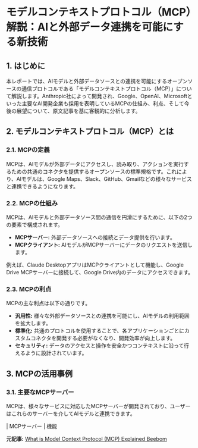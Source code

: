 # モデルコンテキストプロトコル（MCP）解説：AIと外部データ連携を可能にする新技術

## 1. はじめに

本レポートでは、AIモデルと外部データソースとの連携を可能にするオープンソースの通信プロトコルである「モデルコンテキストプロトコル（MCP）」について解説します。Anthropic社によって開発され、Google、OpenAI、Microsoftといった主要なAI開発企業も採用を表明しているMCPの仕組み、利点、そして今後の展望について、原文記事を基に客観的に分析します。

## 2. モデルコンテキストプロトコル（MCP）とは

### 2.1. MCPの定義

MCPは、AIモデルが外部データにアクセスし、読み取り、アクションを実行するための共通のコネクタを提供するオープンソースの標準規格です。これにより、AIモデルは、Google Maps、Slack、GitHub、Gmailなどの様々なサービスと連携できるようになります。

### 2.2. MCPの仕組み

MCPは、AIモデルと外部データソース間の通信を円滑にするために、以下の2つの要素で構成されます。

* **MCPサーバー:** 外部データソースへの接続とデータ提供を行います。
* **MCPクライアント:** AIモデルがMCPサーバーにデータのリクエストを送信します。

例えば、Claude DesktopアプリはMCPクライアントとして機能し、Google Drive MCPサーバーに接続して、Google Drive内のデータにアクセスできます。

### 2.3. MCPの利点

MCPの主な利点は以下の通りです。

* **汎用性:** 様々な外部データソースとの連携を可能にし、AIモデルの利用範囲を拡大します。
* **標準化:** 共通のプロトコルを使用することで、各アプリケーションごとにカスタムコネクタを開発する必要がなくなり、開発効率が向上します。
* **セキュリティ:** データのアクセスと操作を安全かつコンテキストに沿って行えるように設計されています。

## 3. MCPの活用事例

### 3.1. 主要なMCPサーバー

MCPは、様々なサービスに対応したMCPサーバーが開発されており、ユーザーはこれらのサーバーを介してAIモデルと連携できます。

| MCPサーバー | 機能 

**元記事:** [What is Model Context Protocol (MCP) Explained Beebom](https://beebom.com/model-context-protocol-mcp-explained/)